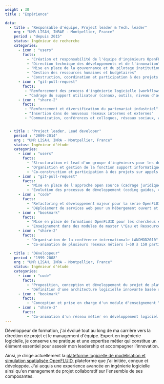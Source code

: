```yaml
---
weight : 30
title : "Expérience"

data:
  - title : "Responsable d'équipe, Project leader & Tech. leader"
    org : "UMR LISAH, INRAE - Montpellier, France"
    period : "depuis 2015"
    status: Ingénieur de recherche
    categories:
      - icon : "users"
        facts:
          - "Création et responsabilité de l'équipe d'ingénieurs OpenFLUID (3 à 6 personnes selon les financements acquis)"
          - "Direction technique des développements et de l'innovation"
          - "Mise en place de la gouvernance et du pilotage institutionnel (Comité d'Orientation Stratégique, Comité Scientifique des Utilisateurs)"
          - "Gestion des ressources humaines et budgétaires"
          - "Construction, coordination et participation à des projets d'envergure sur appels d'offres pour obtention de financements"
      - icon : "git-pull-request"
        facts:
         - "Renforcement des process d'ingénierie logicielle (workflows d'intégration des contributions, contenairisation, packaging, ...)"
         - "Cadrage du support utilisateur (canaux, outils, niveau d'accompagnement)"
      - icon : "share-2"
        facts:
         - "Renforcement et diversification du partenariat industriel"
         - "Insertion dans de nouveaux réseaux internes et externes"
         - "Communication, conférences et colloques, réseaux sociaux, animation de la communautés des utilisateurs OpenFLUID"


  - title : "Project leader, Lead developer"
    period : "2009-2014"
    org : "UMR LISAH, INRA - Montpellier, France"
    status: Ingénieur d'étude
    categories:
      - icon : "users"
        facts: 
          - "Structuration et lead d'un groupe d'ingénieurs pour les développements d'OpenFLUID"
          - "Organistion et gestion de la fonction support informatique transversale (planification, gestion RH et budgétaire, communication interne)"
          - "Co-construction et participation à des projets sur appels d'offres pour obtention de financements"
      - icon : "git-pull-request"
        facts: 
          - "Mise en place de l'approche open source (cadrage juridique dont licensing, ouverture du code, ressources pour la communauté)"
          - "Evolution des processus de développement (coding guides, commit style, CI, ...)"
      - icon : "code"
        facts:
          - "Refactoring et développement majeur pour la série OpenFLUID 2.xx"
          - "Déploiement de services web pour un hébergement ouvert et collaboratif de plugins OpenFLUID"
      - icon : "bookmark"
        facts:
          - "Mise en place de formations OpenFLUID pour les chercheus et partenaires industriels (format de 3 jours, 100+ personnes formées)"
          - "Enseignement dans des modules de master \"Eau et Ressources\" sur les outils de modélisation hydrologique, (Université de Montpellier)"
      - icon : "share-2"
        facts:
          - "Organisation de la conférence internationale LANDMOD2010"
          - "Co-animation de plusieurs réseaux métiers (~50 à 150 participants)"

  - title : "Développeur"
    period : "1999-2008"
    org : "UMR LISAH, INRA - Montpellier, France"
    status: Ingénieur d'étude
    categories:
      - icon : "code"
        facts:
          - "Proposition, conception et développement du projet de plateforme logicielle de modélisation et simulation OpenFLUID"
          - "Définition d'une architecture logicielle innovante basée sur un système à plugins pour les codes de calcul et sur l'utilisation des graphes mathématiques pour représenter les objets spatiaux et leurs interrelations"
      - icon : "bookmark"
        facts:
          - "Conception et prise en charge d'un module d'enseignement \"Initiation au développement logiciel\" en mastère spécialisé (Montpellier SupAgro)"
      - icon : "share-2"
        facts:
          - "Co-animation d'un réseau métier en développement logiciel (RIEA, ~50 participants)"
---
```


Développeur de formation, j'ai évolué tout au long de ma carrière vers la direction de projet et le management d'équipe. 
Expert en ingénierie logicielle, je conserve une pratique et une expertise métier qui constitue un élément essentiel 
pour asseoir mon leadership et accompagner l'innovation.

Ainsi, je dirige actuellement la [plateforme logicielle de modélisation et simulation spatialisée OpenFLUID](https://www.openfluid-project.org),
plateforme que j'ai initiée, conçue et développée. 
J'ai acquis une experience avancée en ingénierie logicielle 
ainsi qu'en management de projet collaboratif sur l'ensemble de ses composantes.

